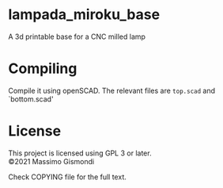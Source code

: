 # lampada_miroku_base
A 3d printable base for a CNC milled lamp

# Compiling
Compile it using openSCAD.
The relevant files are `top.scad` and `bottom.scad'

# License
This project is licensed using GPL 3 or later.  
©2021 Massimo Gismondi

Check COPYING file for the full text.
